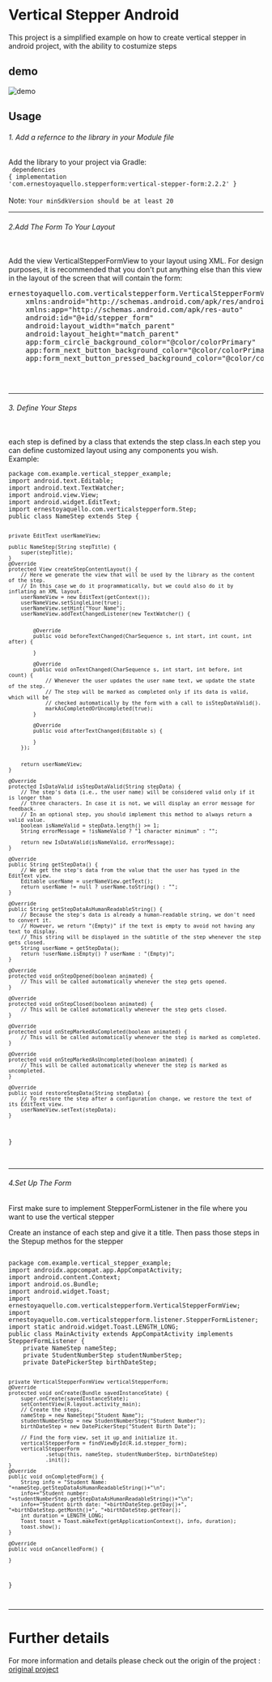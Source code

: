 <h1>Vertical Stepper Android</h1>
<p>This project is a simplified example on how to create vertical stepper in android project, with the ability to costumize steps</p>
</hr>
<h2>demo</h2>
<img src="https://github.com/sojoud98/VerticalStepper/blob/master/demo.gif" alt="demo">

</hr>
<h2>Usage</h2>
<h6>1. Add a refernce to the library in your Module file</h6>

Add the library to your project via Gradle:
<br>
<code>
dependencies {
    implementation 'com.ernestoyaquello.stepperform:vertical-stepper-form:2.2.2'
}
</code>
<br>
<br>
 Note: <code>Your minSdkVersion should be at least 20</code>
 <br>
 <hr>

<h6>2.Add The Form To Your Layout</h6>
<br>
Add the view VerticalStepperFormView to your layout using XML. For design purposes, it is recommended that you don't put anything else than this view in the layout of the screen that will contain the form:
<br>
<pre>
ernestoyaquello.com.verticalstepperform.VerticalStepperFormView
    xmlns:android="http://schemas.android.com/apk/res/android"
    xmlns:app="http://schemas.android.com/apk/res-auto"
    android:id="@+id/stepper_form"
    android:layout_width="match_parent"
    android:layout_height="match_parent"
    app:form_circle_background_color="@color/colorPrimary"
    app:form_next_button_background_color="@color/colorPrimary"
    app:form_next_button_pressed_background_color="@color/colorPrimaryDark"/

</pre>

<br>
<hr>
 <h6>3. Define Your Steps</h6>
 <br>each step is defined by a class that extends the step class.In each step you can define customized layout using any components you wish. <br>
Example:
<br>
<code>
package com.example.vertical_stepper_example;
import android.text.Editable;
import android.text.TextWatcher;
import android.view.View;
import android.widget.EditText;
import ernestoyaquello.com.verticalstepperform.Step;
public class NameStep extends Step<String> {

    private EditText userNameView;

    public NameStep(String stepTitle) {
        super(stepTitle);
    }
    @Override
    protected View createStepContentLayout() {
        // Here we generate the view that will be used by the library as the content of the step.
        // In this case we do it programmatically, but we could also do it by inflating an XML layout.
        userNameView = new EditText(getContext());
        userNameView.setSingleLine(true);
        userNameView.setHint("Your Name");
        userNameView.addTextChangedListener(new TextWatcher() {


            @Override
            public void beforeTextChanged(CharSequence s, int start, int count, int after) {

            }

            @Override
            public void onTextChanged(CharSequence s, int start, int before, int count) {
                // Whenever the user updates the user name text, we update the state of the step.
                // The step will be marked as completed only if its data is valid, which will be
                // checked automatically by the form with a call to isStepDataValid().
                markAsCompletedOrUncompleted(true);
            }

            @Override
            public void afterTextChanged(Editable s) {

            }
        });


        return userNameView;
    }

    @Override
    protected IsDataValid isStepDataValid(String stepData) {
        // The step's data (i.e., the user name) will be considered valid only if it is longer than
        // three characters. In case it is not, we will display an error message for feedback.
        // In an optional step, you should implement this method to always return a valid value.
        boolean isNameValid = stepData.length() >= 1;
        String errorMessage = !isNameValid ? "1 character minimum" : "";

        return new IsDataValid(isNameValid, errorMessage);
    }

    @Override
    public String getStepData() {
        // We get the step's data from the value that the user has typed in the EditText view.
        Editable userName = userNameView.getText();
        return userName != null ? userName.toString() : "";
    }

    @Override
    public String getStepDataAsHumanReadableString() {
        // Because the step's data is already a human-readable string, we don't need to convert it.
        // However, we return "(Empty)" if the text is empty to avoid not having any text to display.
        // This string will be displayed in the subtitle of the step whenever the step gets closed.
        String userName = getStepData();
        return !userName.isEmpty() ? userName : "(Empty)";
    }

    @Override
    protected void onStepOpened(boolean animated) {
        // This will be called automatically whenever the step gets opened.
    }

    @Override
    protected void onStepClosed(boolean animated) {
        // This will be called automatically whenever the step gets closed.
    }

    @Override
    protected void onStepMarkedAsCompleted(boolean animated) {
        // This will be called automatically whenever the step is marked as completed.
    }

    @Override
    protected void onStepMarkedAsUncompleted(boolean animated) {
        // This will be called automatically whenever the step is marked as uncompleted.
    }

    @Override
    public void restoreStepData(String stepData) {
        // To restore the step after a configuration change, we restore the text of its EditText view.
        userNameView.setText(stepData);
    }
}
</code>
 
<br>
<hr>

<h6>4.Set Up The Form</h6>
<p>First make sure to implement StepperFormListener in the file where you want to use the vertical stepper</p>
<p>Create an instance of each step and give it a title. Then pass those steps in the Stepup methos for the stepper </p>
<code>
package com.example.vertical_stepper_example;
import androidx.appcompat.app.AppCompatActivity;
import android.content.Context;
import android.os.Bundle;
import android.widget.Toast;
import ernestoyaquello.com.verticalstepperform.VerticalStepperFormView;
import ernestoyaquello.com.verticalstepperform.listener.StepperFormListener;
import static android.widget.Toast.LENGTH_LONG;
public class MainActivity extends AppCompatActivity implements StepperFormListener {
    private NameStep nameStep;
    private StudentNumberStep studentNumberStep;
    private DatePickerStep birthDateStep;

    private VerticalStepperFormView verticalStepperForm;
    @Override
    protected void onCreate(Bundle savedInstanceState) {
        super.onCreate(savedInstanceState);
        setContentView(R.layout.activity_main);
        // Create the steps.
        nameStep = new NameStep("Student Name");
        studentNumberStep = new StudentNumberStep("Student Number");
        birthDateStep = new DatePickerStep("Student Birth Date");

        // Find the form view, set it up and initialize it.
        verticalStepperForm = findViewById(R.id.stepper_form);
        verticalStepperForm
                .setup(this, nameStep, studentNumberStep, birthDateStep)
                .init();
    }
    @Override
    public void onCompletedForm() {
        String info = "Student Name: "+nameStep.getStepDataAsHumanReadableString()+"\n";
        info+="Student number: "+studentNumberStep.getStepDataAsHumanReadableString()+"\n";
        info+="Student birth date: "+birthDateStep.getDay()+", "+birthDateStep.getMonth()+", "+birthDateStep.getYear();
        int duration = LENGTH_LONG;
        Toast toast = Toast.makeText(getApplicationContext(), info, duration);
        toast.show();
    }

    @Override
    public void onCancelledForm() {

    }
}

</code>

<hr>
<h1>Further details</h1>
For more information and details please check out the origin of the project :
<a href="https://github.com/ernestoyaquello/VerticalStepperForm/">original project</a>


